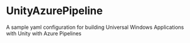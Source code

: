 # UnityAzurePipeline
A sample yaml configuration for building Universal Windows Applications with Unity with Azure Pipelines
